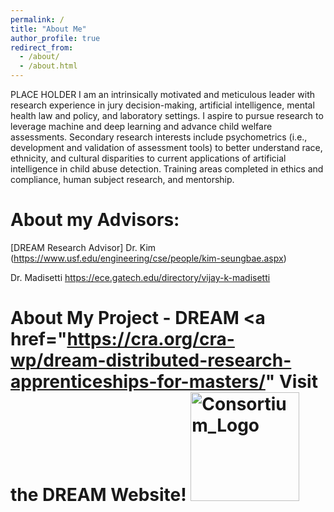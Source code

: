 ```yaml
---
permalink: /
title: "About Me"
author_profile: true
redirect_from: 
  - /about/
  - /about.html
---
```


PLACE HOLDER 
I am an intrinsically motivated and meticulous leader with research experience in jury decision-making, artificial intelligence, mental health law and policy, and laboratory settings. I aspire to pursue research to leverage machine and deep learning and advance child welfare assessments. Secondary research interests include psychometrics (i.e., development and validation of assessment tools) to better understand race, ethnicity, and cultural disparities to current applications of artificial intelligence in child abuse detection. Training areas completed in ethics and compliance, human subject research, and mentorship.

About my Advisors: 
======
[DREAM Research Advisor] Dr. Kim (https://www.usf.edu/engineering/cse/people/kim-seungbae.aspx)

Dr. Madisetti 
https://ece.gatech.edu/directory/vijay-k-madisetti

About My Project - DREAM <a href="https://cra.org/cra-wp/dream-distributed-research-apprenticeships-for-masters/" Visit the DREAM Website!</a>
<img width="174" alt="Consortium_Logo" src="https://github.com/NajareJohnson/NajareJohnson.github.io/assets/105761739/dabb250e-fde3-4e20-9390-6e005f02ebdc">
======

